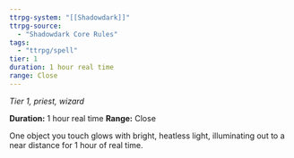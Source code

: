 ```yaml
---
ttrpg-system: "[[Shadowdark]]"
ttrpg-source: 
  - "Shadowdark Core Rules"
tags:
  - "ttrpg/spell"
tier: 1
duration: 1 hour real time
range: Close
---
```

*Tier 1, priest, wizard*

**Duration:** 1 hour real time
**Range:** Close

One object you touch glows with bright, heatless light, illuminating out to a near distance for 1 hour of real time.
